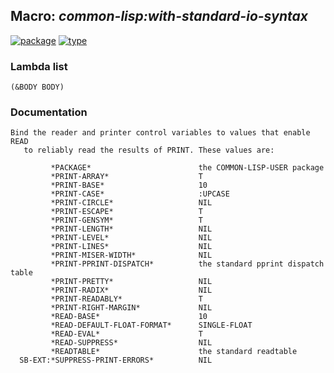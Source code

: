 ## Macro: ***common-lisp:with-standard-io-syntax***
[![package](https://img.shields.io/badge/Package-COMMON--LISP-5f9ea0.svg?style=social&colorA=999999)](../) [![type](https://img.shields.io/badge/Type-Macro-5f9ea0.svg?style=social&colorA=999999)](../#macro) 
### Lambda list
```
(&BODY BODY)
```
### Documentation
```
Bind the reader and printer control variables to values that enable READ
   to reliably read the results of PRINT. These values are:

         *PACKAGE*                        the COMMON-LISP-USER package
         *PRINT-ARRAY*                    T
         *PRINT-BASE*                     10
         *PRINT-CASE*                     :UPCASE
         *PRINT-CIRCLE*                   NIL
         *PRINT-ESCAPE*                   T
         *PRINT-GENSYM*                   T
         *PRINT-LENGTH*                   NIL
         *PRINT-LEVEL*                    NIL
         *PRINT-LINES*                    NIL
         *PRINT-MISER-WIDTH*              NIL
         *PRINT-PPRINT-DISPATCH*          the standard pprint dispatch table
         *PRINT-PRETTY*                   NIL
         *PRINT-RADIX*                    NIL
         *PRINT-READABLY*                 T
         *PRINT-RIGHT-MARGIN*             NIL
         *READ-BASE*                      10
         *READ-DEFAULT-FLOAT-FORMAT*      SINGLE-FLOAT
         *READ-EVAL*                      T
         *READ-SUPPRESS*                  NIL
         *READTABLE*                      the standard readtable
  SB-EXT:*SUPPRESS-PRINT-ERRORS*          NIL

```
